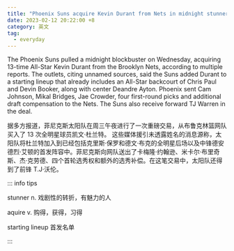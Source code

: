 ```yaml
---
title: "Phoenix Suns acquire Kevin Durant from Nets in midnight stunner"
date: 2023-02-12 20:22:00 +8
category: 英文
tag:
  - everyday
---
```


The Phoenix Suns pulled a midnight blockbuster on Wednesday, acquiring 13-time All-Star Kevin Durant from the Brooklyn Nets, according to multiple reports. The outlets, citing unnamed sources, said the Suns added Durant to a starting lineup that already includes an All-Star backcourt of Chris Paul and Devin Booker, along with center Deandre Ayton. Phoenix sent Cam Johnson, Mikal Bridges, Jae Crowder, four first-round picks and additional draft compensation to the Nets. The Suns also receive forward TJ Warren in the deal.

据多方报道，菲尼克斯太阳队在周三午夜进行了一次重磅交易，从布鲁克林篮网队买入了 13 次全明星球员凯文·杜兰特。 这些媒体援引未透露姓名的消息源称，太阳队将杜兰特加入到已经包括克里斯·保罗和德文·布克的全明星后场以及中锋德安德烈·艾顿的首发阵容中。菲尼克斯向网队送出了卡梅隆·约翰逊、米卡尔·布里奇斯、杰·克劳德、四个首轮选秀权和额外的选秀补偿。在这笔交易中，太阳队还得到了前锋 T.J·沃伦。

::: info tips

stunner n. 戏剧性的转折，有魅力的人

aquire v. 购得，获得，习得

starting lineup 首发名单

:::
